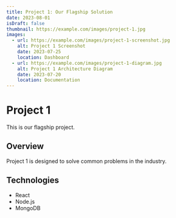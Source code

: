 ```yaml
---
title: Project 1: Our Flagship Solution
date: 2023-08-01
isDraft: false
thumbnail: https://example.com/images/project-1.jpg
images:
  - url: https://example.com/images/project-1-screenshot.jpg
    alt: Project 1 Screenshot
    date: 2023-07-25
    location: Dashboard
  - url: https://example.com/images/project-1-diagram.jpg
    alt: Project 1 Architecture Diagram
    date: 2023-07-20
    location: Documentation
---
```


# Project 1

This is our flagship project.

## Overview

Project 1 is designed to solve common problems in the industry.

## Technologies

- React
- Node.js
- MongoDB